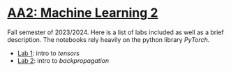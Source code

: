# [AA2: Machine Learning 2](https://www.fib.upc.edu/en/studies/bachelors-degrees/bachelor-degree-data-science-and-engineering/curriculum/syllabus/AA2-GCED)
Fall semester of 2023/2024. Here is a list of labs included as well as a brief description. The notebooks rely heavily on the python library _PyTorch_.

* [Lab 1](/AA2/lab1): intro to _tensors_
* [Lab 2](/AA2/lab2): intro to _backpropagation_